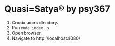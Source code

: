 # Quasi=Satya® by psy367

1. Create users directory.
2. Run ```node index.js```
3. Open browser.
4. Navigate to http://localhost:8080/
